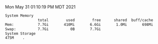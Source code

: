 Mon May 31 01:10:19 PM MDT 2021
```bash
System Memory
               total        used        free      shared  buff/cache   available
Mem:           7.7Gi       410Mi       6.6Gi       1.0Mi       698Mi       7.0Gi
Swap:          7.7Gi          0B       7.7Gi
System Storage
475M	.
```
```bash
